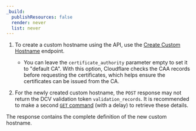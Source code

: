 ```yaml
---
_build:
  publishResources: false
  render: never
  list: never
---
```


1. To create a custom hostname using the API, use the [Create Custom Hostname](/api/operations/custom-hostname-for-a-zone-create-custom-hostname) endpoint.

    * You can leave the `certificate_authority` parameter empty to set it to "default CA". With this option, Cloudflare checks the CAA records before requesting the certificates, which helps ensure the certificates can be issued from the CA.

2. For the newly created custom hostname, the `POST` response may not return the DCV validation token `validation_records`.  It is recommended to make a second [`GET` command](/api/operations/custom-hostname-for-a-zone-list-custom-hostnames) (with a delay) to retrieve these details.

The response contains the complete definition of the new custom hostname.
